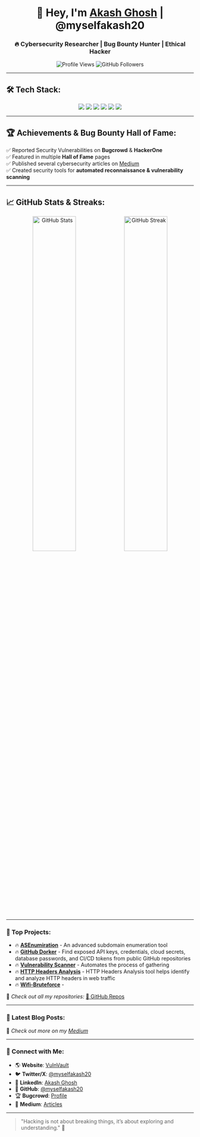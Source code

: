

<h1 align="center">👋 Hey, I'm <a href="https://github.com/myselfakash20">Akash Ghosh</a> | @myselfakash20</h1>
<h3 align="center">🔥 Cybersecurity Researcher | Bug Bounty Hunter | Ethical Hacker </h3>

<p align="center">
  <img src="https://komarev.com/ghpvc/?username=myselfakash20&label=Profile%20Views&color=blueviolet&style=plastic" alt="Profile Views">
  <img src="https://img.shields.io/github/followers/myselfakash20?label=Followers&style=social" alt="GitHub Followers">
</p>

---

## 🛠 Tech Stack:
<p align="center">
  <img src="https://img.shields.io/badge/Python-3776AB?style=for-the-badge&logo=python&logoColor=white">
  <img src="https://img.shields.io/badge/Bash-121011?style=for-the-badge&logo=gnu-bash&logoColor=white">
  <img src="https://img.shields.io/badge/Burp%20Suite-F24E1E?style=for-the-badge&logo=burp-suite&logoColor=white">
  <img src="https://img.shields.io/badge/Nmap-0040FF?style=for-the-badge&logo=nmap&logoColor=white">
  <img src="https://img.shields.io/badge/Kali_Linux-557C94?style=for-the-badge&logo=kali-linux&logoColor=white">
  <img src="https://img.shields.io/badge/Docker-2496ED?style=for-the-badge&logo=docker&logoColor=white">
</p>

---

## 🏆 Achievements & Bug Bounty Hall of Fame:
✅ Reported Security Vulnerabilities on **Bugcrowd** & **HackerOne**  
✅ Featured in multiple **Hall of Fame** pages  
✅ Published several cybersecurity articles on [Medium](https://medium.com/@myselfakash20)  
✅ Created security tools for **automated reconnaissance & vulnerability scanning**  

---

## 📈 GitHub Stats & Streaks:
<p align="center">
  <img src="https://github-readme-stats.vercel.app/api?username=myselfakash20&show_icons=true&theme=radical" width="48%" alt="GitHub Stats">  
  <img src="https://github-readme-streak-stats.herokuapp.com/?user=myselfakash20&theme=radical" width="48%" alt="GitHub Streak">  
</p>

---

### 🚀 Top Projects:
- 🔥 **[ASEnumiration](https://github.com/myselfakash20/ASEnumiration)** - An advanced subdomain enumeration tool
- 🔥 **[GitHub Dorker](https://github.com/myselfakash20/Github_Dorker)** - Find exposed API keys, credentials, cloud secrets, database passwords, and CI/CD tokens from public GitHub repositories
- 🔥 **[Vulnerability Scanner](https://github.com/myselfakash20/vulnerability_scan)** - Automates the process of gathering
- 🔥 **[HTTP Headers Analysis](https://github.com/myselfakash20/http-headers-analysis)** - HTTP Headers Analysis tool helps identify and analyze HTTP headers in web traffic
- 🔥 **[Wifi-Bruteforce](https://github.com/myselfakash20/wifi-bruteforce)** -



📌 *Check out all my repositories:* [🔗 GitHub Repos](https://github.com/myselfakash20?tab=repositories)

---

### 📢 Latest Blog Posts:
<!-- BLOG-POST-LIST:START -->
<!-- BLOG-POST-LIST:END -->

🚀 *Check out more on my [Medium](https://medium.com/@myselfakash20)*

---

### 🎯 Connect with Me:
- 🌎 **Website**: [VulnVault](https://vulnvault.online)
- 🐦 **Twitter/X**: [@myselfakash20](https://x.com/myselfakash20)
- 🔗 **LinkedIn**: [Akash Ghosh](https://www.linkedin.com/in/akash-ghosh-145bb61b5/)
- 🐙 **GitHub**: [@myselfakash20](https://github.com/myselfakash20)
- 🏆 **Bugcrowd**: [Profile](https://bugcrowd.com/myselfakash20)
- 📜 **Medium**: [Articles](https://medium.com/@myselfakash20)

---

> "Hacking is not about breaking things, it’s about exploring and understanding." 🚀
